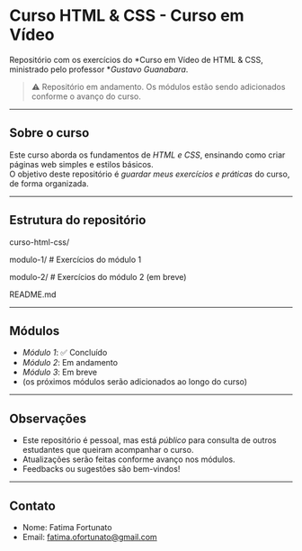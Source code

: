 # Curso HTML & CSS - Curso em Vídeo

Repositório com os exercícios do *Curso em Vídeo de HTML & CSS, ministrado pelo professor **Gustavo Guanabara*.  

> ⚠ Repositório em andamento. Os módulos estão sendo adicionados conforme o avanço do curso.

---

## Sobre o curso
Este curso aborda os fundamentos de *HTML e CSS*, ensinando como criar páginas web simples e estilos básicos.  
O objetivo deste repositório é *guardar meus exercícios e práticas* do curso, de forma organizada.

---

## Estrutura do repositório
curso-html-css/

  modulo-1/    # Exercícios do módulo 1

  modulo-2/    # Exercícios do módulo 2 (em breve)

  README.md

---

## Módulos

- *Módulo 1*: ✅ Concluído  
- *Módulo 2*: Em andamento  
- *Módulo 3*: Em breve  
- (os próximos módulos serão adicionados ao longo do curso)

---

## Observações

- Este repositório é pessoal, mas está *público* para consulta de outros estudantes que queiram acompanhar o curso.  
- Atualizações serão feitas conforme avanço nos módulos.  
- Feedbacks ou sugestões são bem-vindos!  

---

## Contato

- Nome: Fatima Fortunato
- Email: fatima.ofortunato@gmail.com 
